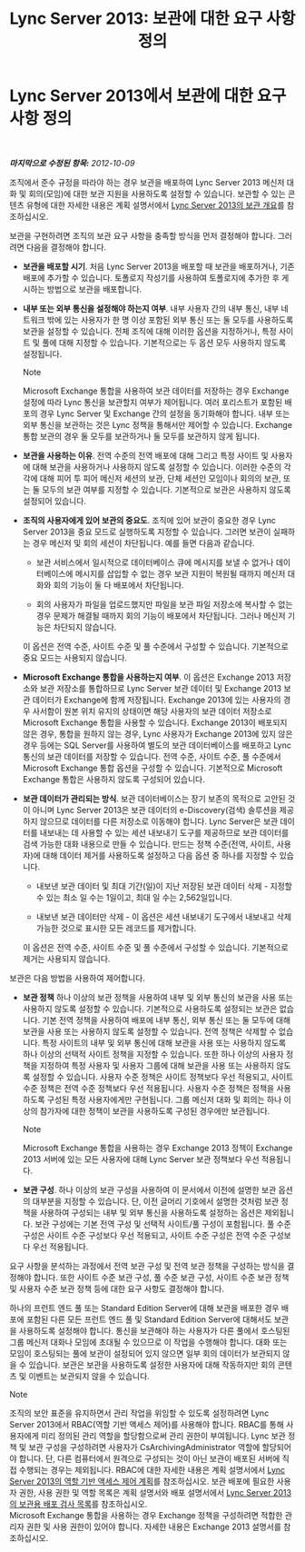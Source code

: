 ﻿---
title: 'Lync Server 2013: 보관에 대한 요구 사항 정의'
TOCTitle: 보관에 대한 조직 요구 사항 정의
ms:assetid: ce0fc0f6-7704-4b80-bf19-a1fa9818fc7a
ms:mtpsurl: https://technet.microsoft.com/ko-kr/library/JJ205276(v=OCS.15)
ms:contentKeyID: 49305065
ms.date: 08/24/2015
mtps_version: v=OCS.15
ms.translationtype: HT
---

# Lync Server 2013에서 보관에 대한 요구 사항 정의

 

_**마지막으로 수정된 항목:** 2012-10-09_

조직에서 준수 규정을 따라야 하는 경우 보관을 배포하여 Lync Server 2013 메신저 대화 및 회의(모임)에 대한 보관 지원을 사용하도록 설정할 수 있습니다. 보관할 수 있는 콘텐츠 유형에 대한 자세한 내용은 계획 설명서에서 [Lync Server 2013의 보관 개요](lync-server-2013-overview-of-archiving.md)를 참조하십시오.

보관을 구현하려면 조직의 보관 요구 사항을 충족할 방식을 먼저 결정해야 합니다. 그러려면 다음을 결정해야 합니다.

  - **보관을 배포할 시기**. 처음 Lync Server 2013을 배포할 때 보관을 배포하거나, 기존 배포에 추가할 수 있습니다. 토폴로지 작성기를 사용하여 토폴로지에 추가한 후 게시하는 방법으로 보관을 배포합니다.

  - **내부 또는 외부 통신을 설정해야 하는지 여부**. 내부 사용자 간의 내부 통신, 내부 네트워크 밖에 있는 사용자가 한 명 이상 포함된 외부 통신 또는 둘 모두를 사용하도록 보관을 설정할 수 있습니다. 전체 조직에 대해 이러한 옵션을 지정하거나, 특정 사이트 및 풀에 대해 지정할 수 있습니다. 기본적으로는 두 옵션 모두 사용하지 않도록 설정됩니다.
    

    > [!NOTE]
    > Microsoft Exchange 통합을 사용하여 보관 데이터를 저장하는 경우 Exchange 설정에 따라 Lync 통신을 보관할지 여부가 제어됩니다. 여러 포리스트가 포함된 배포의 경우 Lync Server 및 Exchange 간의 설정을 동기화해야 합니다. 내부 또는 외부 통신을 보관하는 것은 Lync 정책을 통해서만 제어할 수 있습니다. Exchange 통합 보관의 경우 둘 모두를 보관하거나 둘 모두를 보관하지 않게 됩니다.



  - **보관을 사용하는 이유**. 전역 수준의 전역 배포에 대해 그리고 특정 사이트 및 사용자에 대해 보관을 사용하거나 사용하지 않도록 설정할 수 있습니다. 이러한 수준의 각각에 대해 피어 투 피어 메신저 세션의 보관, 단체 세션인 모임이나 회의의 보관, 또는 둘 모두의 보관 여부를 지정할 수 있습니다. 기본적으로 보관은 사용하지 않도록 설정되어 있습니다.

  - **조직의 사용자에게 있어 보관의 중요도**. 조직에 있어 보관이 중요한 경우 Lync Server 2013을 중요 모드로 실행하도록 지정할 수 있습니다. 그러면 보관이 실패하는 경우 메신저 및 회의 세션이 차단됩니다. 예를 들면 다음과 같습니다.
    
      - 보관 서비스에서 일시적으로 데이터베이스 큐에 메시지를 보낼 수 없거나 데이터베이스에 메시지를 삽입할 수 없는 경우 보관 지원이 복원될 때까지 메신저 대화와 회의 기능이 둘 다 배포에서 차단됩니다.
    
      - 회의 사용자가 파일을 업로드했지만 파일을 보관 파일 저장소에 복사할 수 없는 경우 문제가 해결될 때까지 회의 기능이 배포에서 차단됩니다. 그러나 메신저 기능은 차단되지 않습니다.
    
    이 옵션은 전역 수준, 사이트 수준 및 풀 수준에서 구성할 수 있습니다. 기본적으로 중요 모드는 사용되지 않습니다.

  - **Microsoft Exchange 통합을 사용하는지 여부**. 이 옵션은 Exchange 2013 저장소와 보관 저장소를 통합하므로 Lync Server 보관 데이터 및 Exchange 2013 보관 데이터가 Exchange에 함께 저장됩니다. Exchange 2013에 있는 사용자의 경우 사서함이 원본 위치 유지의 상태이면 해당 사용자의 보관 데이터 저장소로 Microsoft Exchange 통합을 사용할 수 있습니다. Exchange 2013이 배포되지 않은 경우, 통합을 원하지 않는 경우, Lync 사용자가 Exchange 2013에 있지 않은 경우 등에는 SQL Server를 사용하여 별도의 보관 데이터베이스를 배포하고 Lync 통신의 보관 데이터를 저장할 수 있습니다. 전역 수준, 사이트 수준, 풀 수준에서 Microsoft Exchange 통합 옵션을 구성할 수 있습니다. 기본적으로 Microsoft Exchange 통합은 사용하지 않도록 구성되어 있습니다.

  - **보관 데이터가 관리되는 방식**. 보관 데이터베이스는 장기 보존의 목적으로 고안된 것이 아니며 Lync Server 2013은 보관 데이터의 e-Discovery(검색) 솔루션을 제공하지 않으므로 데이터를 다른 저장소로 이동해야 합니다. Lync Server은 보관 데이터를 내보내는 데 사용할 수 있는 세션 내보내기 도구를 제공하므로 보관 데이터를 검색 가능한 대화 내용으로 만들 수 있습니다. 만드는 정책 수준(전역, 사이트, 사용자)에 대해 데이터 제거를 사용하도록 설정하고 다음 옵션 중 하나를 지정할 수 있습니다.
    
      - 내보낸 보관 데이터 및 최대 기간(일)이 지난 저장된 보관 데이터 삭제 - 지정할 수 있는 최소 일 수는 1일이고, 최대 일 수는 2,562일입니다.
    
      - 내보낸 보관 데이터만 삭제 - 이 옵션은 세션 내보내기 도구에서 내보내고 삭제 가능한 것으로 표시한 모든 레코드를 제거합니다.
    
    이 옵션은 전역 수준, 사이트 수준 및 풀 수준에서 구성할 수 있습니다. 기본적으로 제거는 사용되지 않습니다.

보관은 다음 방법을 사용하여 제어합니다.

  - **보관 정책** 하나 이상의 보관 정책을 사용하여 내부 및 외부 통신의 보관을 사용 또는 사용하지 않도록 설정할 수 있습니다. 기본적으로 사용하도록 설정되는 보관은 없습니다. 기본 전역 정책을 사용하여 배포에 내부 통신, 외부 통신 또는 둘 모두에 대해 보관을 사용 또는 사용하지 않도록 설정할 수 있습니다. 전역 정책은 삭제할 수 없습니다. 특정 사이트의 내부 및 외부 통신에 대해 보관을 사용 또는 사용하지 않도록 하나 이상의 선택적 사이트 정책을 지정할 수 있습니다. 또한 하나 이상의 사용자 정책을 지정하여 특정 사용자 및 사용자 그룹에 대해 보관을 사용 또는 사용하지 않도록 설정할 수 있습니다. 사용자 수준 정책은 사이트 정책보다 우선 적용되고, 사이트 수준 정책은 전역 수준 정책보다 우선 적용됩니다. 사용자 수준 정책은 정책을 사용하도록 구성된 특정 사용자에게만 구현됩니다. 그룹 메신저 대화 및 회의는 하나 이상의 참가자에 대한 정책이 보관을 사용하도록 구성된 경우에만 보관됩니다.
    

    > [!NOTE]
    > Microsoft Exchange 통합을 사용하는 경우 Exchange 2013 정책이 Exchange 2013 서버에 있는 모든 사용자에 대해 Lync Server 보관 정책보다 우선 적용됩니다.



  - **보관 구성**. 하나 이상의 보관 구성을 사용하여 이 문서에서 이전에 설명한 보관 옵션의 대부분을 지정할 수 있습니다. 단, 이전 글머리 기호에서 설명한 것처럼 보관 정책을 사용하여 구성되는 내부 및 외부 통신을 사용하도록 설정하는 옵션은 제외됩니다. 보관 구성에는 기본 전역 구성 및 선택적 사이트/풀 구성이 포함됩니다. 풀 수준 구성은 사이트 수준 구성보다 우선 적용되고, 사이트 수준 구성은 전역 수준 구성보다 우선 적용됩니다.

요구 사항을 분석하는 과정에서 전역 보관 구성 및 전역 보관 정책을 구성하는 방식을 결정해야 합니다. 또한 사이트 수준 보관 구성, 풀 수준 보관 구성, 사이트 수준 보관 정책 및 사용자 수준 보관 정책 등에 대한 요구 사항도 결정해야 합니다.

하나의 프런트 엔드 풀 또는 Standard Edition Server에 대해 보관을 배포한 경우 배포에 포함된 다른 모든 프런트 엔드 풀 및 Standard Edition Server에 대해서도 보관을 사용하도록 설정해야 합니다. 통신을 보관해야 하는 사용자가 다른 풀에서 호스팅된 그룹 메신저 대화나 모임에 초대될 수 있으므로 이 작업을 수행해야 합니다. 대화 또는 모임이 호스팅되는 풀에 보관이 설정되어 있지 않으면 일부 회의 데이터가 보관되지 않을 수 있습니다. 보관은 보관을 사용하도록 설정한 사용자에 대해 작동하지만 회의 콘텐츠 및 이벤트는 보관되지 않을 수 있습니다.


> [!NOTE]
> 조직의 보안 표준을 유지하면서 관리 작업을 위임할 수 있도록 설정하려면 Lync Server 2013에서 RBAC(역할 기반 액세스 제어)를&nbsp;사용해야 합니다. RBAC를 통해 사용자에게 미리 정의된 관리 역할을 할당함으로써 관리 권한이 부여됩니다. Lync 보관 정책 및 보관 구성을 구성하려면 사용자가 CsArchivingAdministrator 역할에 할당되어야 합니다. 단, 다른 컴퓨터에서 원격으로 구성되는 것이 아닌 보관이 배포된 서버에 직접 수행되는 경우는 제외됩니다. RBAC에 대한 자세한 내용은 계획 설명서에서 <A href="lync-server-2013-planning-for-role-based-access-control.md">Lync Server 2013의 역할 기반 액세스 제어 계획</A>를 참조하십시오. 보관 배포에 필요한 사용자 권한, 사용 권한 및 역할 목록은 계획 설명서와 배포 설명서에서 <A href="lync-server-2013-deployment-checklist-for-archiving.md">Lync Server 2013의 보관용 배포 검사 목록</A>를 참조하십시오.<BR>Microsoft Exchange 통합을 사용하는 경우 Exchange 정책을 구성하려면 적합한 관리자 권한 및 사용 권한이 있어야 합니다. 자세한 내용은 Exchange 2013 설명서를 참조하십시오.


